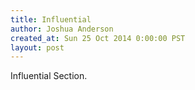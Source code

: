 ```yaml
---
title: Influential
author: Joshua Anderson
created_at: Sun 25 Oct 2014 0:00:00 PST
layout: post
---
```


Influential Section.
